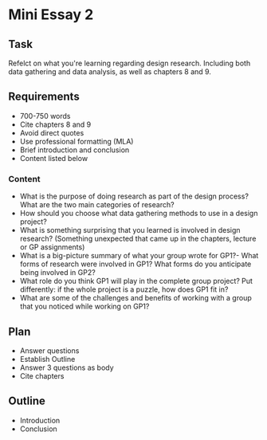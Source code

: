 # Mini Essay 2

## Task
Refelct on what you're learning regarding design research. Including both data gathering and data analysis, as well as chapters 8 and 9. 

## Requirements
- 700-750 words
- Cite chapters 8 and 9
- Avoid direct quotes
- Use professional formatting (MLA)
- Brief introduction and conclusion
- Content listed below

### Content
- What is the purpose of doing research as part of the design process? What are the two main categories of research?
- How should you choose what data gathering methods to use in a design project? 
- What is something surprising that you learned is involved in design research? (Something unexpected that came up in the chapters, lecture or GP assignments)
- What is a big-picture summary of what your group wrote for GP1?- What forms of research were involved in GP1? What forms do you anticipate being involved in GP2?
- What role do you think GP1 will play in the complete group project? Put differently: if the whole project is a puzzle, how does GP1 fit in?  
- What are some of the challenges and benefits of working with a group that you noticed while working on GP1?

## Plan
- Answer questions
- Establish Outline
- Answer 3 questions as body
- Cite chapters

## Outline
- Introduction
- Conclusion 




